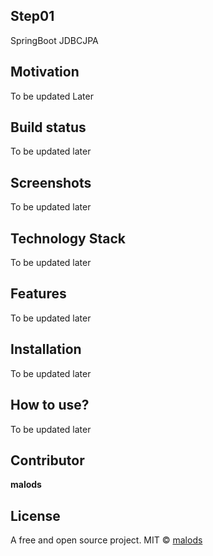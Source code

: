 ## Step01
SpringBoot JDBCJPA

## Motivation
To be updated Later

## Build status
To be updated later

## Screenshots
To be updated later

## Technology Stack
To be updated later

## Features
To be updated later

## Installation
To be updated later

## How to use?
To be updated later

## Contributor

**malods**

## License
A free and open source project.
MIT © [malods]()